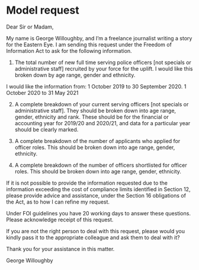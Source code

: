 # Model request

Dear Sir or Madam,  
 
My name is George Willoughby, and I’m a freelance journalist writing a story for the Eastern Eye. I am sending this request under the Freedom of Information Act to ask for the following information.
 
1.  The total number of new full time serving police officers [not specials or administrative staff] recruited by your force for the uplift. I would like this broken down by age range, gender and ethnicity. 
 
I would like the information from:
1 October 2019 to 30 September 2020.
1 October 2020 to 31 May 2021
 
2. A complete breakdown of your current serving officers [not specials or administrative staff].
They should be broken down into age range, gender, ethnicity and rank. These should be for the financial or accounting year for 2019/20 and 2020/21, and data for a particular year should be clearly marked.
 
3. A complete breakdown of the number of applicants who applied for officer roles. This should be broken down into age range, gender, ethnicity.
 
4. A complete breakdown of the number of officers shortlisted for officer roles. This should be broken down into age range, gender, ethnicity.
 
If it is not possible to provide the information requested due to the information exceeding the cost of compliance limits identified in Section 12, please provide advice and assistance, under the Section 16 obligations of the Act, as to how I can refine my request. 
 
Under FOI guidelines you have 20 working days to answer these questions. Please acknowledge receipt of this request.
 
If you are not the right person to deal with this request, please would you kindly pass it to the appropriate colleague and ask them to deal with it?
 
Thank you for your assistance in this matter.
 
George Willoughby

